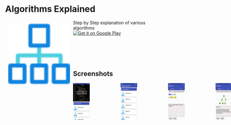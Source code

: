 # Algorithms Explained

<img src="/app/src/main/res/drawable/algo.png" align="left" width="200" hspace="10" vspace="10">
Step by Step explanation of various algorithms </br>

<div style="display:flex;" >
<a href="https://play.google.com/store/apps/details?id=com.kapil.kapil.algosexplained">
    <img alt="Get it on Google Play"
        height="80"
        src="https://play.google.com/intl/en_us/badges/images/generic/en_badge_web_generic.png" />
</a>
</div>

</br> </br>
</br> </br>

## Screenshots
<div style="display:flex;" >
<img  src="Screenshoots/Screenshoot1.png" width="19%" >
<img style="margin-left:100px;" src="Screenshoots/Screenshoot2.png" width="19%" >
<img style="margin-left:100px;" src="Screenshoots/Screenshot3.png" width="19%" >
<img style="margin-left:100px;" src="Screenshoots/Screenshot4.png" width="19%" >
<img style="margin-left:100px;" src="Screenshoots/Screenshot5.png" width="19%" >
<img style="margin-left:100px;" src="Screenshoots/Screenshot6.png" width="19%" >
<img style="margin-left:100px;" src="Screenshoots/Screenshot7.png" width="19%" >
<img style="margin-left:100px;" src="Screenshoots/Screenshot8.png" width="19%" >
<img style="margin-left:100px;" src="Screenshoots/Screenshot9.jpg" width="19%" >
<img style="margin-left:100px;" src="Screenshoots/Screenshot10.jpg" width="19%" >
<img style="margin-left:100px;" src="Screenshoots/Screenshot11.jpg" width="19%" >
<img style="margin-left:100px;" src="Screenshoots/Screenshot12.jpg" width="19%" >

</div>
